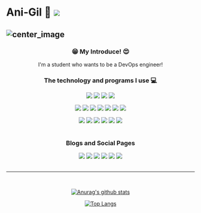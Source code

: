 # Ani-Gil 🎈 <a href="https://hits.seeyoufarm.com"><img src="https://hits.seeyoufarm.com/api/count/incr/badge.svg?url=https%3A%2F%2Fgithub.com%2FAni-Gil&count_bg=%23FF0000&title_bg=%23555555&icon=&icon_color=%23FF0000&title=HITS&edge_flat=true"/></a>
![center_image](https://user-images.githubusercontent.com/62188180/105588933-ff250c00-5dd4-11eb-8ed4-ccf7e424b1ed.png)   
---
### <p align="center">😁 My Introduce! 😍</p>
<p align="center">I'm a student who wants to be a DevOps engineer!<br><p>

### <p align="center">The technology and programs I use 💻</p>
<p align="center">
  <a href="https://aws.amazon.com"><img src="https://img.shields.io/badge/Amazon Web Services-232F3E?style=flat-square&logo=Amazon AWS&logoColor=white"/></a>
  <a href="https://www.vmware.com"><img src="https://img.shields.io/badge/VMware-607078?style=flat-square&logo=VMware&logoColor=white"/></a>
  <a href="https://visualstudio.microsoft.com"><img src="https://img.shields.io/badge/Visual Studio Code-007ACC?style=flat-square&logo=Visual Studio Code&logoColor=white"/></a>
  <a href="https://www.cisco.com"><img src="https://img.shields.io/badge/Cisco-1BA0D7?style=flat-square&logo=Cisco&logoColor=white"/></a>
</p>
<p align="center">
  <a href="https://www.debian.org"><img src="https://img.shields.io/badge/Debian-A81D33?style=flat-square&logo=Debian&logoColor=white"/></a>
  <a href="https://www.centos.org"><img src="https://img.shields.io/badge/CentOS-262577?style=flat-square&logo=CentOS&logoColor=white"/></a>
  <a href="https://ubuntu.com"><img src="https://img.shields.io/badge/Ubuntu-E95420?style=flat-square&logo=Ubuntu&logoColor=white"/></a>
  <a href="https://www.kali.org"><img src="https://img.shields.io/badge/Kali Linux-557C94?style=flat-square&logo=Kali Linux&logoColor=white"/></a>
  <a href="https://archlinux.org"><img src="https://img.shields.io/badge/Arch Linux-1793D1?style=flat-square&logo=Arch Linux&logoColor=white"/></a>
  <a href="https://mxlinux.org"><img src="https://img.shields.io/badge/MX Linux-000000?style=flat-square&logo=MX Linux&logoColor=white"/></a>
  <a href="https://www.microsoft.com"><img src="https://img.shields.io/badge/Windows Server-0078D6?style=flat-square&logo=Windows&logoColor=white"/></a>
</p>
<p align="center">
  <a href="https://namu.wiki/w/Python"><img src="https://img.shields.io/badge/Python-3766AB?style=flat-square&logo=Python&logoColor=white"/></a>
  <a href="https://namu.wiki/w/%EC%95%A4%EC%84%9C%EB%B8%94"><img src="https://img.shields.io/badge/Ansible-EE0000?style=flat-square&logo=Ansible&logoColor=white"/></a>
  <a href="https://namu.wiki/w/JSON"><img src="https://img.shields.io/badge/JSON-000000?style=flat-square&logo=JSON&logoColor=white"/></a>
  <a href="https://namu.wiki/w/C%EC%96%B8%EC%96%B4"><img src="https://img.shields.io/badge/C-A8B9CC?style=flat-square&logo=C&logoColor=white"/></a>
  <a href="https://namu.wiki/w/C%2B%2B"><img src="https://img.shields.io/badge/C++-00599C?style=flat-square&logo=C++&logoColor=white"/></a>
  <a href="https://namu.wiki/w/HTML5"><img src="https://img.shields.io/badge/HTML5-E34F26?style=flat-square&logo=HTML5&logoColor=white"/><br><br></a>
</p>

### <p align="center">Blogs and Social Pages</p>
<p align="center">
  <a href="https://mirror.anigil.com"><img src="https://img.shields.io/badge/AniGil Linux Archive-3693F3?style=flat-square&logo=iCloud&logoColor=white"/></a>
  <a href="https://blog.anigil.com"><img src="https://img.shields.io/badge/Blog(Tistory)-FF5722?style=flat-square&logo=Blogger&logoColor=white"/></a>
  <a href="https://www.facebook.com/limsiwooo"><img src="https://img.shields.io/badge/Facebook-1877F2?style=flat-square&logo=Facebook&logoColor=white"/></a>
  <a href="https://twitter.com/AniGil_Mirror"><img src="https://img.shields.io/badge/Twitter-1DA1F2?style=flat-square&logo=Twitter&logoColor=white"/></a>
  <a href="https://www.instagram.com/siw00_lim"><img src="https://img.shields.io/badge/Instagram-E4405F?style=flat-square&logo=Instagram&logoColor=white"/></a>
  <a href="https://open.kakao.com/me/anigil"><img src="https://img.shields.io/badge/Kakao Profile Chat-FFCD00?style=flat-square&logo=Kakao&logoColor=white"/></a><br><br>
</p>
<hr><br>
<p align="center"><a href="https://github.com/anuraghazra/github-readme-stats"><img src="https://github-readme-stats.vercel.app/api?username=Ani-Gil" alt="Anurag&#39;s github stats"></a></p>
<p align="center"><a href="https://github.com/anuraghazra/github-readme-stats"><img src="https://github-readme-stats.vercel.app/api/top-langs/?username=Ani-Gil&amp;layout=compact" alt="Top Langs"></a></p>
